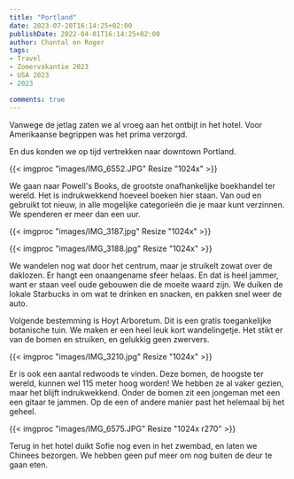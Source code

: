 ```yaml
---
title: "Portland"
date: 2023-07-20T16:14:25+02:00
publishDate: 2022-04-01T16:14:25+02:00
author: Chantal en Roger
tags:
- Travel
- Zomervakantie 2023
- USA 2023
- 2023

comments: true
---
```


Vanwege de jetlag zaten we al vroeg aan het ontbijt in het hotel. Voor Amerikaanse begrippen was het prima verzorgd.

En dus konden we op tijd vertrekken naar downtown Portland.

{{< imgproc "images/IMG_6552.JPG" Resize "1024x" >}}

We gaan naar Powell's Books, de grootste onafhankelijke boekhandel ter wereld. Het is indrukwekkend hoeveel boeken hier staan. Van oud en gebruikt tot nieuw, in alle mogelijke categorieën die je maar kunt verzinnen. We spenderen er meer dan een uur.

{{< imgproc "images/IMG_3187.jpg" Resize "1024x" >}}

{{< imgproc "images/IMG_3188.jpg" Resize "1024x" >}}

We wandelen nog wat door het centrum, maar je struikelt zowat over de daklozen. Er hangt een onaangename sfeer helaas. En dat is heel jammer, want er staan veel oude gebouwen die de moeite waard zijn. We duiken de lokale Starbucks in om wat te drinken en snacken, en pakken snel weer de auto.

Volgende bestemming is Hoyt Arboretum. Dit is een gratis toegankelijke botanische tuin. We maken er een heel leuk kort wandelingetje. Het stikt er van de bomen en struiken, en gelukkig geen zwervers.

{{< imgproc "images/IMG_3210.jpg" Resize "1024x" >}}

Er is ook een aantal redwoods te vinden. Deze bomen, de hoogste ter wereld, kunnen wel 115 meter hoog worden! We hebben ze al vaker gezien, maar het blijft indrukwekkend. Onder de bomen zit een jongeman met een een gitaar te jammen. Op de een of andere manier past het helemaal bij het geheel.

{{< imgproc "images/IMG_6575.JPG" Resize "1024x r270" >}}

Terug in het hotel duikt Sofie nog even in het zwembad, en laten we Chinees bezorgen. We hebben geen puf meer om nog buiten de deur te gaan eten.
